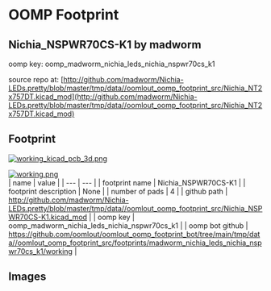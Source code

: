 # OOMP Footprint  
## Nichia_NSPWR70CS-K1  by madworm  
  
oomp key: oomp_madworm_nichia_leds_nichia_nspwr70cs_k1  
  
source repo at: [http://github.com/madworm/Nichia-LEDs.pretty/blob/master/tmp/data//oomlout_oomp_footprint_src/Nichia_NT2x757DT.kicad_mod](http://github.com/madworm/Nichia-LEDs.pretty/blob/master/tmp/data//oomlout_oomp_footprint_src/Nichia_NT2x757DT.kicad_mod)  
## Footprint  
  
[![working_kicad_pcb_3d.png](working_kicad_pcb_3d_600.png)](working_kicad_pcb_3d.png)  
  
[![working.png](working_600.png)](working.png)  
| name | value | 
| --- | --- | 
| footprint name | Nichia_NSPWR70CS-K1 | 
| footprint description | None | 
| number of pads | 4 | 
| github path | http://github.com/madworm/Nichia-LEDs.pretty/blob/master/tmp/data//oomlout_oomp_footprint_src/Nichia_NSPWR70CS-K1.kicad_mod | 
| oomp key | oomp_madworm_nichia_leds_nichia_nspwr70cs_k1 | 
| oomp bot github | https://github.com/oomlout/oomlout_oomp_footprint_bot/tree/main/tmp/data//oomlout_oomp_footprint_src/footprints/madworm_nichia_leds_nichia_nspwr70cs_k1/working | 
## Images  
